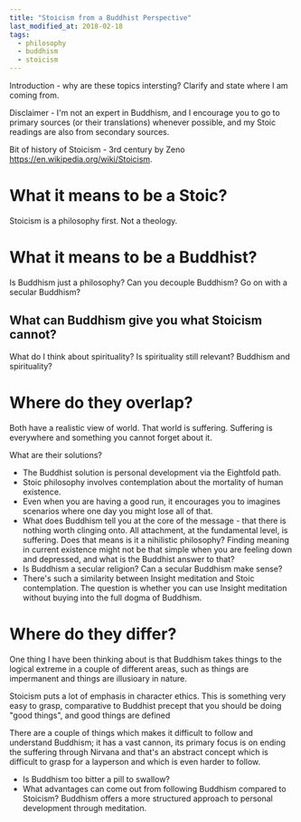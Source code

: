```yaml
---
title: "Stoicism from a Buddhist Perspective"
last_modified_at: 2018-02-18
tags:
  - philosophy
  - buddhism
  - stoicism
---
```


Introduction - why are these topics intersting?
Clarify and state where I am coming from.

Disclaimer - I'm not an expert in Buddhism, and I encourage you to go to primary
sources (or their translations) whenever possible, and my Stoic readings are
also from secondary sources.

Bit of history of Stoicism - 3rd century by Zeno https://en.wikipedia.org/wiki/Stoicism.

# What it means to be a Stoic?

Stoicism is a philosophy first. Not a theology.

# What it means to be a Buddhist?

Is Buddhism just a philosophy? Can you decouple Buddhism? Go on with a secular
Buddhism?

## What can Buddhism give you what Stoicism cannot?

What do I think about spirituality? Is spirituality still relevant? Buddhism and
spirituality?

# Where do they overlap?

Both have a realistic view of world. That world is suffering. Suffering is
everywhere and something you cannot forget about it.

What are their solutions?
- The Buddhist solution is personal development via the Eightfold path.
- Stoic philosophy involves contemplation about the mortality of human
  existence.
- Even when you are having a good run, it encourages you to imagines scenarios
  where one day you might lose all of that.
- What does Buddhism tell you at the core of the message - that there is nothing
  worth clinging onto. All attachment, at the fundamental level, is suffering.
  Does that means is it a nihilistic philosophy? Finding meaning in current
  existence might not be that simple when you are feeling down and depressed,
  and what is the Buddhist answer to that?
- Is Buddhism a secular religion? Can a secular Buddhism make sense?
- There's such a similarity between Insight meditation and Stoic contemplation.
  The question is whether you can use Insight meditation without buying into the
  full dogma of Buddhism.

# Where do they differ?

One thing I have been thinking about is that Buddhism takes things to the
logical extreme in a couple of different areas, such as things are impermanent
and things are illusioary in nature.

Stoicism puts a lot of emphasis in character ethics. This is something very
easy to grasp, comparative to Buddhist precept that you should be doing "good
things", and good things are defined

There are a couple of things which makes it difficult to follow and understand
Buddhism; it has a vast cannon, its primary focus is on ending the suffering
through Nirvana and that's an abstract concept which is difficult to grasp for a
layperson and which is even harder to follow.

- Is Buddhism too bitter a pill to swallow?
- What advantages can come out from following Buddhism compared to Stoicism?
  Buddhism offers a more structured approach to personal development through
  meditation.
